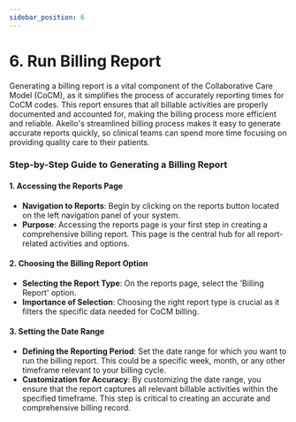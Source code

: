 ```yaml
---
sidebar_position: 6
---
```


# 6. Run Billing Report

Generating a billing report is a vital component of the Collaborative Care Model (CoCM), as it simplifies the process of accurately reporting times for CoCM codes. This report ensures that all billable activities are properly documented and accounted for, making the billing process more efficient and reliable. Akello's streamlined billing process makes it easy to generate accurate reports quickly, so clinical teams can spend more time focusing on providing quality care to their patients.

### Step-by-Step Guide to Generating a Billing Report

#### 1. Accessing the Reports Page
- **Navigation to Reports**: Begin by clicking on the reports button located on the left navigation panel of your system.
- **Purpose**: Accessing the reports page is your first step in creating a comprehensive billing report. This page is the central hub for all report-related activities and options.

#### 2. Choosing the Billing Report Option
- **Selecting the Report Type**: On the reports page, select the 'Billing Report' option. 
- **Importance of Selection**: Choosing the right report type is crucial as it filters the specific data needed for CoCM billing.

#### 3. Setting the Date Range
- **Defining the Reporting Period**: Set the date range for which you want to run the billing report. This could be a specific week, month, or any other timeframe relevant to your billing cycle.
- **Customization for Accuracy**: By customizing the date range, you ensure that the report captures all relevant billable activities within the specified timeframe. This step is critical to creating an accurate and comprehensive billing record.


